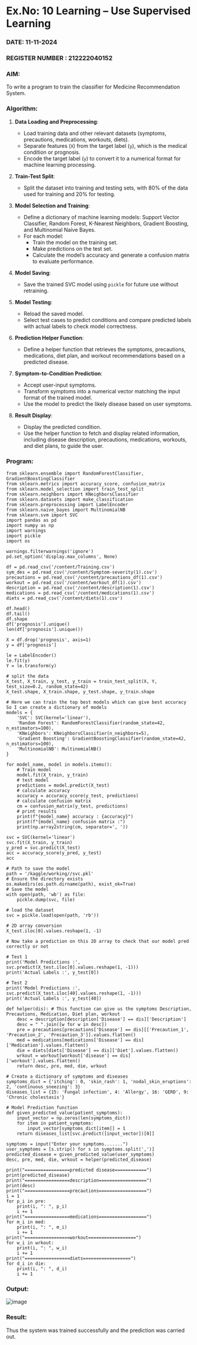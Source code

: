 # Ex.No: 10 Learning – Use Supervised Learning  
### DATE: 11-11-2024                                                                         
### REGISTER NUMBER : 212222040152
### AIM: 
To write a program to train the classifier for Medicine Recommendation System.
###  Algorithm:


1. **Data Loading and Preprocessing**:
   - Load training data and other relevant datasets (symptoms, precautions, medications, workouts, diets).
   - Separate features (`X`) from the target label (`y`), which is the medical condition or prognosis.
   - Encode the target label (`y`) to convert it to a numerical format for machine learning processing.

2. **Train-Test Split**:
   - Split the dataset into training and testing sets, with 80% of the data used for training and 20% for testing.

3. **Model Selection and Training**:
   - Define a dictionary of machine learning models: Support Vector Classifier, Random Forest, K-Nearest Neighbors, Gradient Boosting, and Multinomial Naive Bayes.
   - For each model:
     - Train the model on the training set.
     - Make predictions on the test set.
     - Calculate the model’s accuracy and generate a confusion matrix to evaluate performance.

4. **Model Saving**:
   - Save the trained SVC model using `pickle` for future use without retraining.

5. **Model Testing**:
   - Reload the saved model.
   - Select test cases to predict conditions and compare predicted labels with actual labels to check model correctness.

6. **Prediction Helper Function**:
   - Define a helper function that retrieves the symptoms, precautions, medications, diet plan, and workout recommendations based on a predicted disease.

7. **Symptom-to-Condition Prediction**:
   - Accept user-input symptoms.
   - Transform symptoms into a numerical vector matching the input format of the trained model.
   - Use the model to predict the likely disease based on user symptoms.

8. **Result Display**:
   - Display the predicted condition.
   - Use the helper function to fetch and display related information, including disease description, precautions, medications, workouts, and diet plans, to guide the user.

### Program:
```
from sklearn.ensemble import RandomForestClassifier, GradientBoostingClassifier
from sklearn.metrics import accuracy_score, confusion_matrix
from sklearn.model_selection import train_test_split
from sklearn.neighbors import KNeighborsClassifier
from sklearn.datasets import make_classification
from sklearn.preprocessing import LabelEncoder
from sklearn.naive_bayes import MultinomialNB
from sklearn.svm import SVC
import pandas as pd
import numpy as np
import warnings
import pickle
import os

warnings.filterwarnings('ignore')
pd.set_option('display.max_columns', None)

df = pd.read_csv('/content/Training.csv')
sym_des = pd.read_csv('/content/Symptom-severity(1).csv')
precautions = pd.read_csv('/content/precautions_df(1).csv')
workout = pd.read_csv('/content/workout_df(1).csv')
description = pd.read_csv('/content/description(1).csv')
medications = pd.read_csv('/content/medications(1).csv')
diets = pd.read_csv('/content/diets(1).csv')

df.head()
df.tail()
df.shape
df['prognosis'].unique()
len(df['prognosis'].unique())

X = df.drop('prognosis', axis=1)
y = df['prognosis']

le = LabelEncoder()
le.fit(y)
Y = le.transform(y)

# split the data
X_test, X_train, y_test, y_train = train_test_split(X, Y, test_size=0.2, random_state=42)
X_test.shape, X_train.shape, y_test.shape, y_train.shape

# Here we can train the top best models which can give best accuracy So I can create a dictionary of models
models = {
    'SVC': SVC(kernel='linear'),
    'Random Forest': RandomForestClassifier(random_state=42, n_estimators=100),
    'KNeighbors': KNeighborsClassifier(n_neighbors=5),
    'Gradient Boosting': GradientBoostingClassifier(random_state=42, n_estimators=100),
    'MultinomialNB': MultinomialNB()
}

for model_name, model in models.items():
    # Train model
    model.fit(X_train, y_train)
    # test model
    predictions = model.predict(X_test)
    # calculate accuracy
    accuracy = accuracy_score(y_test, predictions)
    # calculate confusion matrix
    cm = confusion_matrix(y_test, predictions)
    # print results
    print(f"{model_name} accuracy : {accuracy}")
    print(f"{model_name} confusion matrix :")
    print(np.array2string(cm, separator=', '))

svc = SVC(kernel='linear')
svc.fit(X_train, y_train)
y_pred = svc.predict(X_test)
acc = accuracy_score(y_pred, y_test)
acc

# Path to save the model
path = '/kaggle/working//svc.pkl'
# Ensure the directory exists
os.makedirs(os.path.dirname(path), exist_ok=True)
# Save the model
with open(path, 'wb') as file:
    pickle.dump(svc, file)

# load the dataset
svc = pickle.load(open(path, 'rb'))

# 2D array conversion
X_test.iloc[0].values.reshape(1, -1)

# Now take a prediction on this 2D array to check that our model pred correctly or not

# Test 1
print('Model Predictions :', svc.predict(X_test.iloc[0].values.reshape(1, -1)))
print('Actual Labels :', y_test[0])

# Test 2
print('Model Predictions :', svc.predict(X_test.iloc[40].values.reshape(1, -1)))
print('Actual Labels :', y_test[40])

def helper(dis): # This function can give us the symptoms Description, Precautions, Medication, Diet plan, workout
    desc = description[description['Disease'] == dis]['Description']
    desc = " ".join([w for w in desc])
    pre = precautions[precautions['Disease'] == dis][['Precaution_1', 'Precaution_2', 'Precaution_3']].values.flatten()
    med = medications[medications['Disease'] == dis]['Medication'].values.flatten()
    die = diets[diets['Disease'] == dis]['Diet'].values.flatten()
    wrkout = workout[workout['disease'] == dis]['workout'].values.flatten()
    return desc, pre, med, die, wrkout

# Create a dictionary of symptoms and diseases
symptoms_dict = {'itching': 0, 'skin_rash': 1, 'nodal_skin_eruptions': 2, 'continuous_sneezing': 3}
diseases_list = {15: 'Fungal infection', 4: 'Allergy', 16: 'GERD', 9: 'Chronic cholestasis'}

# Model Prediction function
def given_predicted_value(patient_symptoms):
    input_vector = np.zeros(len(symptoms_dict))
    for item in patient_symptoms:
        input_vector[symptoms_dict[item]] = 1
    return diseases_list[svc.predict([input_vector])[0]]

symptoms = input("Enter your symptoms.......")
user_symptoms = [s.strip() for s in symptoms.split(',')]
predicted_disease = given_predicted_value(user_symptoms)
desc, pre, med, die, wrkout = helper(predicted_disease)

print("=================predicted disease============")
print(predicted_disease)
print("=================description==================")
print(desc)
print("=================precautions==================")
i = 1
for p_i in pre:
    print(i, ": ", p_i)
    i += 1
print("=================medications==================")
for m_i in med:
    print(i, ": ", m_i)
    i += 1
print("=================workout==================")
for w_i in wrkout:
    print(i, ": ", w_i)
    i += 1
print("=================diets==================")
for d_i in die:
    print(i, ": ", d_i)
    i += 1

```

### Output:
![image](https://github.com/user-attachments/assets/1ee0892c-7f61-42e3-883f-efde32902e73)


### Result:
Thus the system was trained successfully and the prediction was carried out.
